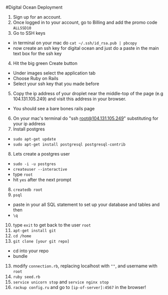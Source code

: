 #Digital Ocean Deployment

1. Sign up for an account.
2. Once logged in to your account, go to Billing and add the promo code ```ALLSSD10```
3. Go to SSH keys
  - in terminal on your mac do `cat ~/.ssh/id_rsa.pub | pbcopy`
  - now create an ssh key for digital ocean and just do a paste in the main text box for the ssh key
4. Hit the big green Create button
  * Under images select the application tab
  * Choose Ruby on Rails
  * Select your ssh key that you made before
5. Copy the ip address of your droplet near the middle-top of the page (e.g 104.131.105.249) and visit this address in your browser.
  * You should see a bare bones rails page
6. On your mac's terminal do "ssh root@104.131.105.249" substituting for your ip address
7. Install postgres
  * ```sudo apt-get update```
  * ```sudo apt-get install postgresql postgresql-contrib```
8. Lets create a postgres user
  * ```sudo -i -u postgres```
  * ```createuser --interactive```
  * type ```root```
  * hit ```yes``` after the next prompt
8. ```createdb root```
9. ```psql``` 
  * paste in your all SQL statement to set up your database and tables and then
  * ```\q```
10. type ```exit``` to get back to the user ```root```
10. ```apt-get install git```
11. ```cd /home```
12. ```git clone [your git repo]```
  * cd into your repo
  * bundle
13. modify ```connection.rb```, replacing localhost with ```""```, and username with ```root```
14. ```ruby seed.rb```
15. ```service unicorn stop``` and ```service nginx stop```
16. ```rackup config.ru``` and go to ```[ip-of-server]:4567``` in the browser!

